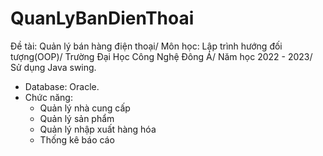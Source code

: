 # QuanLyBanDienThoai
Đề tài: Quản lý bán hàng điện thoại/ Môn học: Lập trình hướng đối tượng(OOP)/ Trường Đại Học Công Nghệ Đông Á/ Năm học 2022 - 2023/ Sử dụng Java swing.

- Database: Oracle.
- Chức năng:
  - Quản lý nhà cung cấp
  - Quản lý sản phẩm
  - Quản lý nhập xuất hàng hóa
  - Thống kê báo cáo
